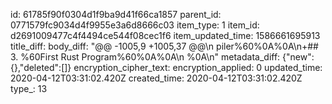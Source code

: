 id: 61785f90f0304d1f9ba9d41f66ca1857
parent_id: 0771579fc9034d4f9955e3a6d8666c03
item_type: 1
item_id: d2691009477c4f4494ce544f08cec1f6
item_updated_time: 1586661695913
title_diff: 
body_diff: "@@ -1005,9 +1005,37 @@\n piler%60%0A%0A\n+## 3. %60First Rust Program%60%0A%0A\n %0A\n"
metadata_diff: {"new":{},"deleted":[]}
encryption_cipher_text: 
encryption_applied: 0
updated_time: 2020-04-12T03:31:02.420Z
created_time: 2020-04-12T03:31:02.420Z
type_: 13